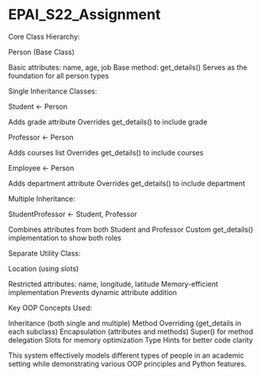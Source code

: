 # EPAI_S22_Assignment

Core Class Hierarchy:

Person (Base Class)

Basic attributes: name, age, job
Base method: get_details()
Serves as the foundation for all person types


Single Inheritance Classes:

Student ← Person

Adds grade attribute
Overrides get_details() to include grade


Professor ← Person

Adds courses list
Overrides get_details() to include courses


Employee ← Person

Adds department attribute
Overrides get_details() to include department




Multiple Inheritance:

StudentProfessor ← Student, Professor

Combines attributes from both Student and Professor
Custom get_details() implementation to show both roles




Separate Utility Class:

Location (using slots)

Restricted attributes: name, longitude, latitude
Memory-efficient implementation
Prevents dynamic attribute addition


Key OOP Concepts Used:

Inheritance (both single and multiple)
Method Overriding (get_details in each subclass)
Encapsulation (attributes and methods)
Super() for method delegation
Slots for memory optimization
Type Hints for better code clarity

This system effectively models different types of people in an academic setting while demonstrating various OOP principles and Python features. 
